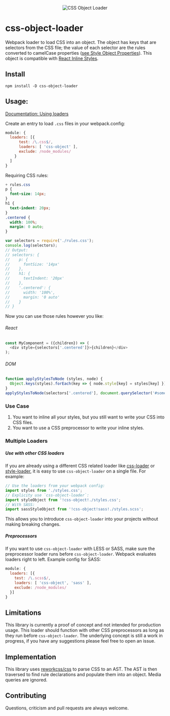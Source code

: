 <p align="center">
  <img src='http://i.imgur.com/PXYAzQE.png' title='CSS Object Loader' alt='CSS Object Loader'></img>
</p>

# css-object-loader

Webpack loader to load CSS into an object. The object has keys that are selectors from the CSS file; the value of each selector are the rules converted to camelCase properties ([see Style Object Properties](http://www.w3schools.com/jsref/dom_obj_style.asp)). This object is compatible with [React Inline Styles](https://facebook.github.io/react/tips/inline-styles.html).

## Install

`npm install -D css-object-loader`

## Usage:

[Documentation: Using loaders](http://webpack.github.io/docs/using-loaders.html)

Create an entry to load `.css` files in your webpack.config:

```js
module: {
  loaders: [{
      test: /\.css$/,
      loaders: [ 'css-object' ],
      exclude: /node_modules/
    }
  ]
}
```

Requiring CSS rules:

```css
+ rules.css
p {
  font-size: 14px;
}
h1 {
  text-indent: 20px;
}
.centered {
  width: 100%;
  margin: 0 auto;
}
```

```js
var selectors = require('./rules.css');
console.log(selectors);
// Output:
// selectors: {
//    p: {
//      fontSize: '14px'
//    },
//    h1: {
//      textIndent: '20px'
//    },
//    '.centered': {
//      width: '100%',
//      margin: '0 auto'
//    }
// }
```

Now you can use those rules however you like:
###### React
```js
const MyComponent = ({children}) => (
  <div style={selectors['.centered']}>{children}</div>
);
```

###### DOM
```js
function applyStylesToNode (styles, node) {
  Object.keys(styles).forEach(key => { node.style[key] = styles[key] });
}
applyStylesToNode(selectors['.centered'], document.querySelector('#some-div'));
```

### Use Case

1. You want to inline all your styles, but you still want to write your CSS into CSS files.
2. You want to use a CSS preprocessor to write your inline styles.

### Multiple Loaders

##### Use with other CSS loaders

If you are already using a different CSS related loader like [css-loader](https://github.com/webpack/css-loader) or [style-loader](https://github.com/webpack/style-loader), it is easy to use `css-object-loader` on a single file. For example:

```js
// Use the loaders from your webpack config:
import styles from './styles.css';
// Explicity use `css-object-loader`:
import styleObject from '!css-object!./styles.css';
// With SASS:
import sassStyleObject from '!css-object!sass!./styles.scss';
```

This allows you to introduce `css-object-loader` into your projects without making breaking changes.

##### Preprocessors

If you want to use `css-object-loader` with LESS or SASS, make sure the preprocessor loader runs before `css-object-loader`. Webpack evaluates loaders right to left. Example config for SASS:

```js
module: {
  loaders: [{
    test: /\.scss$/,
    loaders: [ 'css-object', 'sass' ],
    exclude: /node_modules/
  }]
}
```

## Limitations

This library is currently a proof of concept and not intended for production usage. This loader should function with other CSS preprocessors as long as they run before `css-object-loader`. The underlying concept is still a work in progress, if you have any suggestions please feel free to open an issue.

## Implementation

This library uses [reworkcss/css](https://github.com/reworkcss/css) to parse CSS to an AST. The AST is then traversed to find rule declarations and populate them into an object. Media queries are ignored.

## Contributing

Questions, criticism and pull requests are always welcome.
